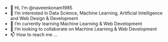 - 👋 Hi, I’m @naveenkonam1985
- 👀 I’m interested in Data Science, Machine Learning, Artificial Intelligence and Web Design & Development
- 🌱 I’m currently learning Machine Learning & Web Development
- 💞️ I’m looking to collaborate on Machine Learning & Web Development
- 📫 How to reach me ...

<!---
naveenkonam1985/naveenkonam1985 is a ✨ special ✨ repository because its `README.md` (this file) appears on your GitHub profile.
You can click the Preview link to take a look at your changes.
--->

